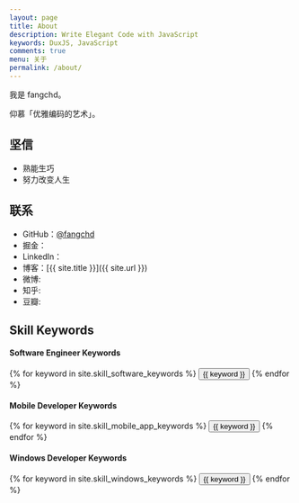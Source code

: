 ```yaml
---
layout: page
title: About
description: Write Elegant Code with JavaScript
keywords: DuxJS, JavaScript
comments: true
menu: 关于
permalink: /about/
---
```


我是 fangchd。

仰慕「优雅编码的艺术」。

## 坚信

* 熟能生巧
* 努力改变人生

## 联系

* GitHub：[@fangchd](https://github.com/fangchd)
* 掘金：
* LinkedIn：
* 博客：[{{ site.title }}]({{ site.url }})
* 微博: 
* 知乎: 
* 豆瓣: 

## Skill Keywords

#### Software Engineer Keywords
<div class="btn-inline">
    {% for keyword in site.skill_software_keywords %}
    <button class="btn btn-outline" type="button">{{ keyword }}</button>
    {% endfor %}
</div>

#### Mobile Developer Keywords
<div class="btn-inline">
    {% for keyword in site.skill_mobile_app_keywords %}
    <button class="btn btn-outline" type="button">{{ keyword }}</button>
    {% endfor %}
</div>

#### Windows Developer Keywords
<div class="btn-inline">
    {% for keyword in site.skill_windows_keywords %}
    <button class="btn btn-outline" type="button">{{ keyword }}</button>
    {% endfor %}
</div>
